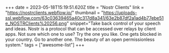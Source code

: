 +++
date = 2023-05-18T15:19:51.620Z
title = "Nostr Clients"
link = "https://nostrclients.webflow.io/"
thumbnail = "https://uploads-ssl.webflow.com/63c03639465a40c317d8a341/63e2b87df2a1ad4b77ebe51e_NOSTRClients%20256.png"
snippet="Take back control of your speech and ideas. Nostr is a protocol that can be accessed over relays by client apps. Not sure which one to use? Try the one you like. One gets blocked in your country. Go to another one. The beauty of an open permissionless system."
tags = ["awesome-list"]
+++
